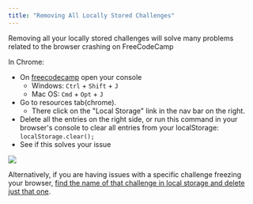 ```yaml
---
title: "Removing All Locally Stored Challenges"
---
```


Removing all your locally stored challenges will solve many problems related to the browser crashing on FreeCodeCamp

In Chrome:

*   On [freecodecamp](https://freecodecamp.com) open your console
    *   Windows: `Ctrl` + `Shift` + `J`
    *   Mac OS: `Cmd` + `Opt` + `J`
*   Go to resources tab(chrome).
    *   There click on the "Local Storage" link in the nav bar on the right.
*   Delete all the entries on the right side, or run this command in your browser's console to clear all entries from your localStorage: `localStorage.clear();`
*   See if this solves your issue

![](//discourse-user-assets.s3.amazonaws.com/original/2X/9/9ea6a9cf48282cbf2aa766a6aa5ce59218c80528.png)

Alternatively, if you are having issues with a specific challenge freezing your browser, [find the name of that challenge in local storage and delete just that one](http://forum.freecodecamp.com/t/clear-specific-values-from-your-browser-local-storage/19128).
